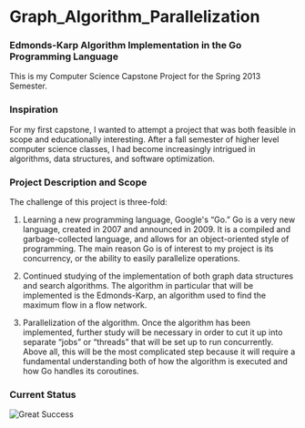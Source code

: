 Graph_Algorithm_Parallelization
===============================
### Edmonds-Karp Algorithm Implementation in the Go Programming Language
This is my Computer Science Capstone Project for the Spring 2013 Semester.

### Inspiration
For my first capstone, I wanted to attempt a project that was both feasible in scope and educationally interesting.  After a fall semester of higher level computer science classes, I had become increasingly intrigued in algorithms, data structures, and software optimization.

### Project Description and Scope
The challenge of this project is three-fold:

1. Learning a new programming language, Google's “Go.” Go is a very new language, created in 2007 and announced in 2009.  It is a compiled and garbage-collected language, and allows for an object-oriented style of programming.  The main reason Go is of interest to my project is its concurrency, or the ability to easily parallelize operations.

2. Continued studying of the implementation of both graph data structures and search algorithms.  The algorithm in particular that will be implemented is the Edmonds-Karp, an algorithm used to find the maximum flow in a flow network.

3. Parallelization of the algorithm.  Once the algorithm has been implemented, further study will be necessary in order to cut it up into separate “jobs” or “threads” that will be set up to run concurrently.  Above all, this will be the most complicated step because it will require a fundamental understanding both of how the algorithm is executed and how Go handles its coroutines.

### Current Status
![Great Success](http://i.imgur.com/3yhwL.jpg)
